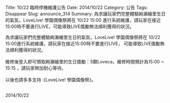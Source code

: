 Title: 10/22 臨時停機維護公告
Date: 2014/10/22
Category: 公告
Tags: Disappear
Slug: announce_314
Summary: 為求讓玩家們完整體驗絢瀨繪里生日的氣氛，LoveLive! 學園偶像祭將在 10/22 15:00 進行系統維護，請玩家在接近15:00時不要進行LIVE，可能導致LIVE獎勵無法順利獲得的狀況。

<div class="content_news">
<div class="note">
<p>為求讓玩家們完整體驗絢瀨繪里生日的氣氛，LoveLive! 學園偶像祭將在 10/22 15:00進行系統維護，請玩家在接近15:00時不要進行LIVE，
可能導致LIVE獎勵無法順利獲得的狀況。<br />
<br />
維修後登入即可領取絢瀨繪里的生日獎勵：5顆Loveca，維修時間預計為15:00 ~ 15:15 ，請玩家稍加耐心等待。<br />
<br />
以後也請多多支持《LoveLive! 學園偶像祭》。<br />
<br />
</p>
		2014/10/22
		         
</div>
</div>

